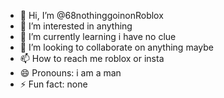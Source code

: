 - 👋 Hi, I’m @68nothinggoinonRoblox
- 👀 I’m interested in anything
- 🌱 I’m currently learning i have no clue
- 💞️ I’m looking to collaborate on anything maybe
- 📫 How to reach me roblox or insta
- 😄 Pronouns: i am a man
- ⚡ Fun fact: none

<!---
68nothinggoinonRoblox/68nothinggoinonRoblox is a ✨ special ✨ repository because its `README.md` (this file) appears on your GitHub profile.
You can click the Preview link to take a look at your changes.
--->
